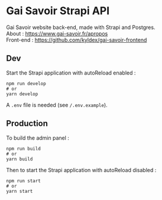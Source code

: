 # Gai Savoir Strapi API

Gai Savoir website back-end, made with Strapi and Postgres.  
About : https://www.gai-savoir.fr/apropos  
Front-end : https://github.com/kyldex/gai-savoir-frontend  

## Dev

Start the Strapi application with autoReload enabled :

```
npm run develop
# or
yarn develop
```
A `.env` file is needed (see `/.env.example`).

## Production

To build the admin panel :

```
npm run build
# or
yarn build
```

Then to start the Strapi application with autoReload disabled :

```
npm run start
# or
yarn start
```
